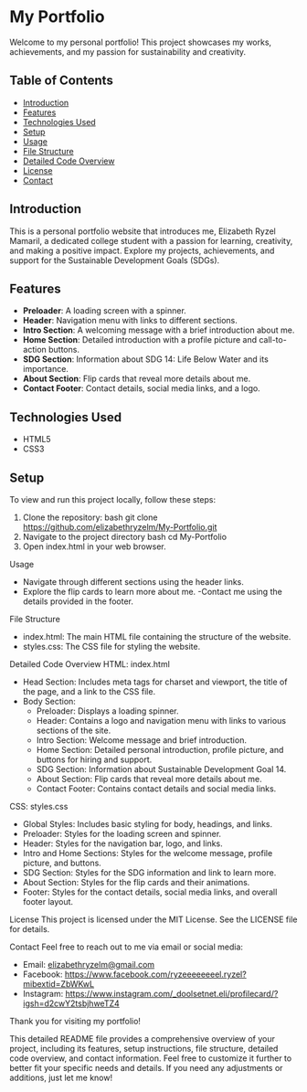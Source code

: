 # My Portfolio

Welcome to my personal portfolio! This project showcases my works, achievements, and my passion for sustainability and creativity.

## Table of Contents
- [Introduction](#introduction)
- [Features](#features)
- [Technologies Used](#technologies-used)
- [Setup](#setup)
- [Usage](#usage)
- [File Structure](#file-structure)
- [Detailed Code Overview](#detailed-code-overview)
- [License](#license)
- [Contact](#contact)

## Introduction

This is a personal portfolio website that introduces me, Elizabeth Ryzel Mamaril, a dedicated college student with a passion for learning, creativity, and making a positive impact. Explore my projects, achievements, and support for the Sustainable Development Goals (SDGs).

## Features

- **Preloader**: A loading screen with a spinner.
- **Header**: Navigation menu with links to different sections.
- **Intro Section**: A welcoming message with a brief introduction about me.
- **Home Section**: Detailed introduction with a profile picture and call-to-action buttons.
- **SDG Section**: Information about SDG 14: Life Below Water and its importance.
- **About Section**: Flip cards that reveal more details about me.
- **Contact Footer**: Contact details, social media links, and a logo.

## Technologies Used

- HTML5
- CSS3

## Setup

To view and run this project locally, follow these steps:

1. Clone the repository:
bash
   git clone https://github.com/elizabethryzelm/My-Portfolio.git
2. Navigate to the project directory
bash
cd My-Portfolio
3. Open index.html in your web browser.

Usage
- Navigate through different sections using the header links.
- Explore the flip cards to learn more about me.
-Contact me using the details provided in the footer.

File Structure
- index.html: The main HTML file containing the structure of the website.
- styles.css: The CSS file for styling the website.

Detailed Code Overview
HTML: index.html
- Head Section: Includes meta tags for charset and viewport, the title of the page, and a link to the CSS file.
- Body Section:
   - Preloader: Displays a loading spinner.
   - Header: Contains a logo and navigation menu with links to various sections of the site.
   - Intro Section: Welcome message and brief introduction.
   - Home Section: Detailed personal introduction, profile picture, and buttons for hiring and support.
   - SDG Section: Information about Sustainable Development Goal 14.
   - About Section: Flip cards that reveal more details about me.
   - Contact Footer: Contains contact details and social media links.

CSS: styles.css
- Global Styles: Includes basic styling for body, headings, and links.
- Preloader: Styles for the loading screen and spinner.
- Header: Styles for the navigation bar, logo, and links.
- Intro and Home Sections: Styles for the welcome message, profile picture, and buttons.
- SDG Section: Styles for the SDG information and link to learn more.
- About Section: Styles for the flip cards and their animations.
- Footer: Styles for the contact details, social media links, and overall footer layout.

License
This project is licensed under the MIT License. See the LICENSE file for details.

Contact
Feel free to reach out to me via email or social media:
- Email: elizabethryzelm@gmail.com
- Facebook: https://www.facebook.com/ryzeeeeeeeel.ryzel?mibextid=ZbWKwL
- Instagram: https://www.instagram.com/_doolsetnet.eli/profilecard/?igsh=d2cwY2tsbjhweTZ4

Thank you for visiting my portfolio!

This detailed README file provides a comprehensive overview of your project, including its features, setup instructions, file structure, detailed code overview, and contact information. Feel free to customize it further to better fit your specific needs and details. If you need any adjustments or additions, just let me know!
